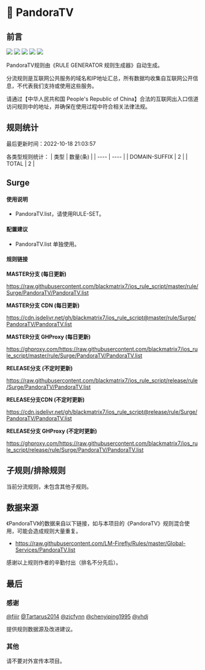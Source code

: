 # 🧸 PandoraTV

## 前言

![](https://shields.io/badge/-移除重复规则-ff69b4) ![](https://shields.io/badge/-DOMAIN与DOMAIN--SUFFIX合并-green) ![](https://shields.io/badge/-DOMAIN--SUFFIX间合并-critical) ![](https://shields.io/badge/-DOMAIN--SUFFIX与DOMAIN--KEYWORD合并-blue) ![](https://shields.io/badge/-IP--CIDR(6)合并-blueviolet) 

PandoraTV规则由《RULE GENERATOR 规则生成器》自动生成。

分流规则是互联网公共服务的域名和IP地址汇总，所有数据均收集自互联网公开信息，不代表我们支持或使用这些服务。

请通过【中华人民共和国 People's Republic of China】合法的互联网出入口信道访问规则中的地址，并确保在使用过程中符合相关法律法规。

## 规则统计

最后更新时间：2022-10-18 21:03:57

各类型规则统计：
| 类型 | 数量(条)  | 
| ---- | ----  |
| DOMAIN-SUFFIX | 2  | 
| TOTAL | 2  | 


## Surge 

#### 使用说明
- PandoraTV.list，请使用RULE-SET。

#### 配置建议
- PandoraTV.list 单独使用。

#### 规则链接
**MASTER分支 (每日更新)**

https://raw.githubusercontent.com/blackmatrix7/ios_rule_script/master/rule/Surge/PandoraTV/PandoraTV.list

**MASTER分支 CDN (每日更新)**

https://cdn.jsdelivr.net/gh/blackmatrix7/ios_rule_script@master/rule/Surge/PandoraTV/PandoraTV.list

**MASTER分支 GHProxy (每日更新)**

https://ghproxy.com/https://raw.githubusercontent.com/blackmatrix7/ios_rule_script/master/rule/Surge/PandoraTV/PandoraTV.list

**RELEASE分支 (不定时更新)**

https://raw.githubusercontent.com/blackmatrix7/ios_rule_script/release/rule/Surge/PandoraTV/PandoraTV.list

**RELEASE分支CDN (不定时更新)**

https://cdn.jsdelivr.net/gh/blackmatrix7/ios_rule_script@release/rule/Surge/PandoraTV/PandoraTV.list

**RELEASE分支 GHProxy (不定时更新)**

https://ghproxy.com/https://raw.githubusercontent.com/blackmatrix7/ios_rule_script/release/rule/Surge/PandoraTV/PandoraTV.list

## 子规则/排除规则


当前分流规则，未包含其他子规则。

## 数据来源

《PandoraTV》的数据来自以下链接，如与本项目的《PandoraTV》规则混合使用，可能会造成规则大量重复。

- https://raw.githubusercontent.com/LM-Firefly/Rules/master/Global-Services/PandoraTV.list


感谢以上规则作者的辛勤付出（排名不分先后）。

## 最后

### 感谢

[@fiiir](https://github.com/fiiir) [@Tartarus2014](https://github.com/Tartarus2014) [@zjcfynn](https://github.com/zjcfynn) [@chenyiping1995](https://github.com/chenyiping1995) [@vhdj](https://github.com/vhdj)

提供规则数据源及改进建议。

### 其他

请不要对外宣传本项目。